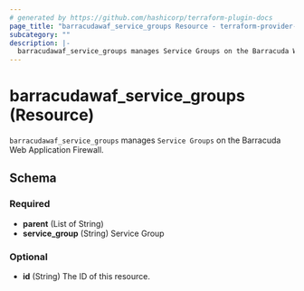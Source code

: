```yaml
---
# generated by https://github.com/hashicorp/terraform-plugin-docs
page_title: "barracudawaf_service_groups Resource - terraform-provider-barracudawaf"
subcategory: ""
description: |-
  barracudawaf_service_groups manages Service Groups on the Barracuda Web Application Firewall.
---
```


# barracudawaf_service_groups (Resource)

`barracudawaf_service_groups` manages `Service Groups` on the Barracuda Web Application Firewall.



<!-- schema generated by tfplugindocs -->
## Schema

### Required

- **parent** (List of String)
- **service_group** (String) Service Group

### Optional

- **id** (String) The ID of this resource.


